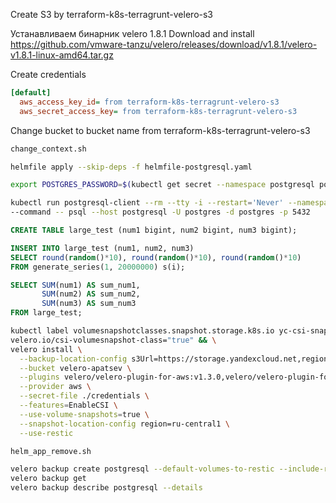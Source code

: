 Create S3 by terraform-k8s-terragrunt-velero-s3

Устанавливаем бинарник velero 1.8.1
Download and install https://github.com/vmware-tanzu/velero/releases/download/v1.8.1/velero-v1.8.1-linux-amd64.tar.gz

Create credentials
```ini
[default]
  aws_access_key_id= from terraform-k8s-terragrunt-velero-s3
  aws_secret_access_key= from terraform-k8s-terragrunt-velero-s3
```

Change bucket to bucket name from terraform-k8s-terragrunt-velero-s3

```bash
change_context.sh
```

```bash
helmfile apply --skip-deps -f helmfile-postgresql.yaml
```

```bash
export POSTGRES_PASSWORD=$(kubectl get secret --namespace postgresql postgresql -o jsonpath="{.data.postgres-password}" | base64 -d)
```

```bash
kubectl run postgresql-client --rm --tty -i --restart='Never' --namespace postgresql --image docker.io/bitnami/postgresql:15.2.0-debian-11-r2 --env="PGPASSWORD=$POSTGRES_PASSWORD" \
--command -- psql --host postgresql -U postgres -d postgres -p 5432
```

```SQL
CREATE TABLE large_test (num1 bigint, num2 bigint, num3 bigint);

INSERT INTO large_test (num1, num2, num3)
SELECT round(random()*10), round(random()*10), round(random()*10)
FROM generate_series(1, 20000000) s(i);
```


```SQL
SELECT SUM(num1) AS sum_num1,
       SUM(num2) AS sum_num2,
       SUM(num3) AS sum_num3
FROM large_test;
```

```bash
kubectl label volumesnapshotclasses.snapshot.storage.k8s.io yc-csi-snapclass \
velero.io/csi-volumesnapshot-class="true" && \
velero install \
  --backup-location-config s3Url=https://storage.yandexcloud.net,region=ru-central1 \
  --bucket velero-apatsev \
  --plugins velero/velero-plugin-for-aws:v1.3.0,velero/velero-plugin-for-csi:v0.2.0 \
  --provider aws \
  --secret-file ./credentials \
  --features=EnableCSI \
  --use-volume-snapshots=true \
  --snapshot-location-config region=ru-central1 \
  --use-restic
```

```bash
helm_app_remove.sh
```

```bash
velero backup create postgresql --default-volumes-to-restic --include-resources pvc,pv --selector app.kubernetes.io/name=postgresql --include-namespaces postgresql
velero backup get
velero backup describe postgresql --details
```
